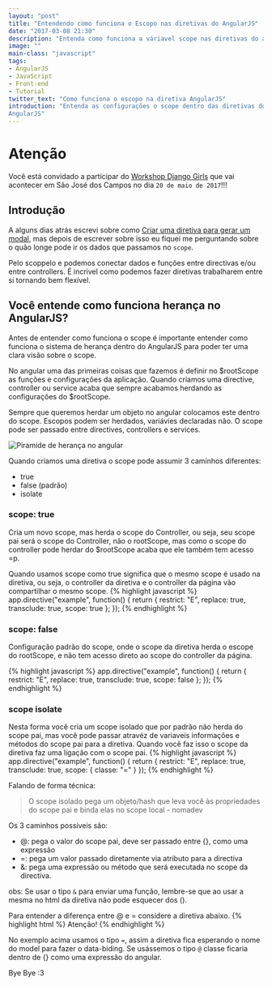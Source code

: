 ```yaml
---
layout: "post"
title: "Entendendo como funciona o Escopo nas diretivas do AngularJS"
date: "2017-03-08 21:30"
description: "Entenda como funciona a váriavel scope nas diretivas do angularJS"
image: ""
main-class: "javascript"
tags:
- AngularJS
- JavaScript
- Front-end
- Tutorial
twitter_text: "Como funciona o escopo na diretiva AngularJS"
introduction: "Entenda as configurações o scope dentro das diretivas do
AngularJS"
---
```


# Atenção

Você está convidado a participar do [Workshop Django Girls](https://djangogirls.org/saojosedoscampos/apply/)
que vai acontecer em São José dos Campos no dia `20 de maio de 2017`!!!


## Introdução

A alguns dias atrás escrevi sobre como [Criar uma diretiva para gerar um modal](https://monicamota.com.br/criando-uma-diretiva-para-modal/), mas depois de
escrever sobre isso eu fiquei me perguntando sobre o quão longe pode ir os dados
que passamos no `scope`.

Pelo scoppelo e podemos conectar dados e funções entre directivas e/ou entre controllers.
É incrivel como podemos fazer diretivas trabalharem entre si tornando bem flexível.

## Você entende como funciona herança no AngularJS?

Antes de entender como funciona o scope é importante entender como funciona o
sistema de herança dentro do AngularJS para poder ter uma clara visão sobre o scope.

No angular uma das primeiras coisas que fazemos é definir no $rootScope as funções
e configurações da aplicação. Quando criamos uma directive, controller ou service
acaba que sempre acabamos herdando as configurações do $rootScope.

Sempre que queremos herdar um objeto no angular colocamos este dentro do scope. Escopos podem
ser herdados, variávies declaradas não. O scope pode ser passado entre directives, controllers e services.

![Piramide de herança no angular]('monicamota.com.br/assets/img/posts/angular-heranca.png')

Quando criamos uma diretiva o scope pode assumir 3 caminhos diferentes:
- true
- false (padrão)
- isolate

### scope: true
Cria um novo scope, mas herda o scope do Controller, ou seja, seu scope pai
será o scope do Controller, não o rootScope, mas como o scope do controller
pode herdar do $rootScope acaba que ele também tem acesso =p.

Quando usamos scope como true significa que o mesmo scope é usado na diretiva, ou seja,
o controller da diretiva e o controller da página vão compartilhar o mesmo scope.
{% highlight javascript %}
app.directive("example", function() {
    return {
      restrict: "E",
      replace: true,
      transclude: true,
      scope: true
    };
});
{% endhighlight %}

### scope: false
Configuração padrão do scope, onde o scope da diretiva herda o escope do rootScope,
e não tem acesso direto ao scope do controller da página.

{% highlight javascript %}
app.directive("example", function() {
    return {
      restrict: "E",
      replace: true,
      transclude: true,
      scope: false
    };
});
{% endhighlight %}

### scope isolate
Nesta forma você cria um scope isolado que por padrão não herda do scope pai, mas
você pode passar atravéz de variaveis informações e métodos do scope pai para a
diretiva.
Quando você faz isso o scope da diretiva faz uma ligação com o scope pai.
{% highlight javascript %}
app.directive("example", function() {
    return {
      restrict: "E",
      replace: true,
      transclude: true,
      scope: {
        classe: "="
      }
});
{% endhighlight %}

Falando de forma técnica:
> O scope isolado pega um objeto/hash que leva você às propriedades do scope pai e binda elas no scope local - nomadev

Os 3 caminhos possíveis são:

- @: pega o valor do scope pai, deve ser passado entre {}, como uma expressão
- =: pega um valor passado diretamente via atributo para a directiva
- &: pega uma expressão ou método que será executada no scope da directiva.

obs: Se usar o tipo `&` para enviar uma função, lembre-se que ao usar a mesma no
html da diretiva não pode esquecer dos ().

Para entender a diferença entre @ e = considere a diretiva abaixo.
{% highlight html %}
<exempla class="classe">
  <alert>Atenção!</alert>
</example>
{% endhighlight %}

No exemplo acima usamos o tipo `=`, assim a diretiva fica esperando o nome do model
para fazer o data-biding. Se usássemos o tipo `@` classe ficaria dentro de {} como
uma expressão do angular.

Bye Bye :3
